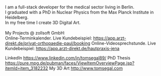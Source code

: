I am a full-stack developer for the medical sector living in Berlin.<br>
I graduated with a PhD in Nuclear Physics from the Max Planck Institute in Heidelberg.<br>
In my free time I create 3D Digital Art.<br>
<br>
My Projects @ zollsoft GmbH:<br>
Online-Terminkalender. Live Kundebeispiel: https://app.arzt-direkt.de/privat-orthopaedie-paul/booking
Online-Videosprechstunde. Live Kundebeispiel: https://app.arzt-direkt.de/hautpraxis-jena

LinkedIn https://www.linkedin.com/in/tomsegal89/
PhD Thesis https://pure.mpg.de/pubman/faces/ViewItemOverviewPage.jsp?itemId=item_3182232
My 3D Art http://www.tomsegal.com
